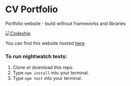 # CV Portfolio
Portfolio website - build without frameworks and libraries

[![Codeship](https://img.shields.io/codeship/f53a8250-d082-0134-b1ad-3e94eb502bad.svg)](https://codeship.com/projects/201245)

You can find this website hosted [here](https://rhodespeter.github.io/portfolio/).

### To run nightwatch tests:
  1. Clone or download this repo.
  2. Type `npm install` into your terminal.
  3. Type `npm test` into your terminal.
